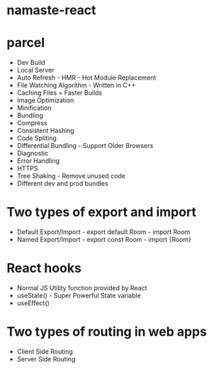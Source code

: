 # namaste-react

# parcel
- Dev Build
- Local Server
- Auto Refresh - HMR - Hot Module Replacement
- File Watching Algorithm - Written in C++
- Caching Files = Faster Builds
- Image Optimization
- Minification
- Bundling
- Compress
- Consistent Hashing
- Code Spliting
- Differential Bundling - Support Older Browsers
- Diagnostic
- Error Handling
- HTTPS
- Tree Shaking - Remove unused code 
- Different dev and prod bundles

# Two types of export and import
- Default Export/Import - export default Room - import Room
- Named Export/Import - export const Room - import {Room}

# React hooks
- Normal JS Utility function provided by React
- useState() - Super Powerful State variable
- useEffect()

# Two types of routing in web apps
- Client Side Routing
- Server Side Routing

